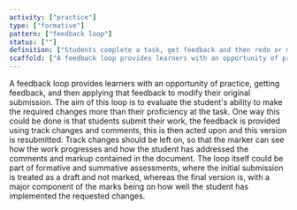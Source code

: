 ```yaml
---
activity: ["practice"]
type: ["formative"]
pattern: ["feedback loop"]
status: [""]
definition: ["Students complete a task, get feedback and then redo or modify the original output to make improvements and correct mistakes and errors."]
scaffold: ["A feedback loop provides learners with an opportunity of practice, getting feedback, and then applying that feedback to modify their original submission. The aim of this loop is to evaluate the student's ability to make the required changes more than their proficiency at the task. One way this could be done is that students submit their work, the feedback is provided using track changes and comments, this is then acted upon and this version is resubmitted. Track changes should be left on, so that the marker can see how the work progresses and how the student has addressed the comments and markup contained in the document. The loop itself could be part of formative and summative assessments, where the initial submission is treated as a draft and not marked, whereas the final version is, with a major component of the marks being on how well the student has implemented the requested changes. "]
---
```


A feedback loop provides learners with an opportunity of practice, getting feedback, and then applying that feedback to modify their original submission. The aim of this loop is to evaluate the student's ability to make the required changes more than their proficiency at the task. One way this could be done is that students submit their work, the feedback is provided using track changes and comments, this is then acted upon and this version is resubmitted. Track changes should be left on, so that the marker can see how the work progresses and how the student has addressed the comments and markup contained in the document. The loop itself could be part of formative and summative assessments, where the initial submission is treated as a draft and not marked, whereas the final version is, with a major component of the marks being on how well the student has implemented the requested changes.
